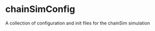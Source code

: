 chainSimConfig
==============

A collection of configuration and init files for the chainSim simulation
